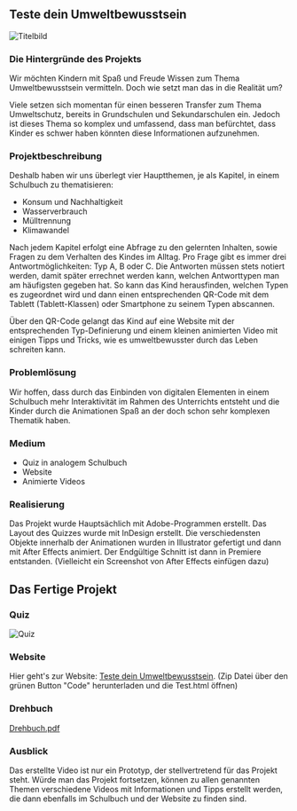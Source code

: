 ## Teste dein Umweltbewusstsein

![Titelbild](https://user-images.githubusercontent.com/72922203/178138961-243137d6-6167-4063-9e87-ff26420120b8.png)


### Die Hintergründe des Projekts

Wir möchten Kindern mit Spaß und Freude Wissen zum Thema Umweltbewusstsein vermitteln. Doch wie setzt man das in die Realität um?

Viele setzen sich momentan für einen besseren Transfer zum Thema Umweltschutz, bereits in Grundschulen und Sekundarschulen ein. Jedoch ist dieses Thema so komplex und umfassend, dass man befürchtet, dass Kinder es schwer haben könnten diese Informationen aufzunehmen. 

### Projektbeschreibung

Deshalb haben wir uns überlegt vier Hauptthemen, je als Kapitel, in einem Schulbuch zu thematisieren: 

- Konsum und Nachhaltigkeit
- Wasserverbrauch
- Mülltrennung 
- Klimawandel

Nach jedem Kapitel erfolgt eine Abfrage zu den gelernten Inhalten, sowie Fragen zu dem Verhalten des Kindes im Alltag. Pro Frage gibt es immer drei Antwortmöglichkeiten: Typ A, B oder C. Die Antworten müssen stets notiert werden, damit später errechnet werden kann, welchen Antworttypen man am häufigsten gegeben hat. So kann das Kind herausfinden, welchen Typen es zugeordnet wird und dann einen entsprechenden QR-Code mit dem Tablett (Tablett-Klassen) oder Smartphone zu seinem Typen abscannen. 

Über den QR-Code gelangt das Kind auf eine Website mit der entsprechenden Typ-Definierung und einem kleinen animierten Video mit einigen Tipps und Tricks, wie es umweltbewusster durch das Leben schreiten kann. 

### Problemlösung

Wir hoffen, dass durch das Einbinden von digitalen Elementen in einem Schulbuch mehr Interaktivität im Rahmen des Unterrichts entsteht und die Kinder durch die Animationen Spaß an der doch schon sehr komplexen Thematik haben.


### Medium

- Quiz in analogem Schulbuch 
- Website 
- Animierte Videos


### Realisierung
Das Projekt wurde Hauptsächlich mit Adobe-Programmen erstellt. 
Das Layout des Quizzes wurde mit InDesign erstellt. Die verschiedensten Objekte innerhalb der Animationen wurden in Illustrator gefertigt und dann mit After Effects animiert. Der Endgültige Schnitt ist dann in Premiere entstanden. 
(Vielleicht ein Screenshot von After Effects einfügen dazu)


## Das Fertige Projekt

### Quiz
![Quiz](https://user-images.githubusercontent.com/72922203/180412789-cd1ff137-9085-4749-b579-c02b2950e7c9.png)


### Website
Hier geht's zur Website: [Teste dein Umweltbewusstsein](https://github.com/celinesophie/Konzeption_SoSe22.git).
(Zip Datei über den grünen Button "Code" herunterladen und die Test.html öffnen)

### Drehbuch
[Drehbuch.pdf](https://github.com/celinesophie/Konzeption_SoSe22/files/9167229/Drehbuch.pdf)


### Ausblick

Das erstellte Video ist nur ein Prototyp, der stellvertretend für das Projekt steht. Würde man das Projekt fortsetzen, können zu allen genannten Themen verschiedene Videos mit Informationen und Tipps erstellt werden, die dann ebenfalls im Schulbuch und der Website zu finden sind.
